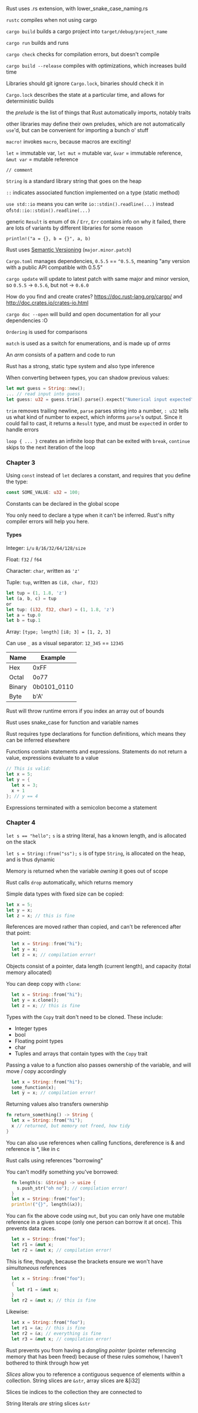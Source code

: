 Rust uses .rs extension, with lower_snake_case_naming.rs

`rustc` compiles when not using cargo

`cargo build` builds a cargo project into `target/debug/project_name`

`cargo run` builds and runs

`cargo check` checks for compilation errors, but doesn't compile

`cargo build --release` compiles with optimizations, which increases build time

Libraries should git ignore `Cargo.lock`, binaries should check it in

`Cargo.lock` describes the state at a particular time, and allows for deterministic builds

the _prelude_ is the list of things that Rust automatically imports, notably traits

other libraries may define their own preludes, which are not automatically `use`'d, but can be convenient for importing a bunch o' stuff

`macro!` invokes `macro`, because macros are exciting!

`let` = immutable var, `let mut` = mutable var, `&var` = immutable reference, `&mut var` = mutable reference

`// comment`

`String` is a standard library string that goes on the heap

`::` indicates associated function implemented on a type (static method)

`use std::io` means you can write `io::stdin().readline(...)` instead of`std::io::stdin().readline(...)`

generic `Result` is enum of `Ok` / `Err`, `Err` contains info on why it failed, there are lots of variants by different libraries for some reason

`println!("a = {}, b = {}", a, b)`

Rust uses [Semantic Versioning](https://semver.org/) (`major.minor.patch`)

`Cargo.toml` manages dependencies, `0.5.5` == `^0.5.5`, meaning "any version with a public API compatible with 0.5.5"

`cargo update` will update to latest patch with same major and minor version, so `0.5.5` -> `0.5.6`, but not -> `0.6.0`

How do you find and create crates? https://doc.rust-lang.org/cargo/ and http://doc.crates.io/crates-io.html

`cargo doc --open` will build and open documentation for all your dependencies :O

`Ordering` is used for comparisons

`match` is used as a switch for enumerations, and is made up of _arms_

An _arm_ consists of a pattern and code to run

Rust has a strong, static type system and also type inference

When converting between types, you can shadow previous values:

```rust
let mut guess = String::new();
... // read input into guess
let guess: u32 = guess.trim().parse().expect("Numerical input expected");
```

`trim` removes trailing newline, `parse` parses string into a number, `: u32` tells us what kind of number to expect, which informs `parse`'s output. Since it could fail to cast, it returns a `Result` type, and must be `expect`ed in order to handle errors

`loop { ... }` creates an infinite loop that can be exited with `break`, `continue` skips to the next iteration of the loop

### Chapter 3

Using `const` instead of `let` declares a constant, and requires that you define the type:

```rust
const SOME_VALUE: u32 = 100;
```

Constants can be declared in the global scope

You only need to declare a type when it can't be inferred. Rust's nifty compiler errors will help you here.

#### Types
Integer: `i/u` `8/16/32/64/128/size`

Float: `f32` / `f64`

Character: `char`, written as `'z'`

Tuple: `tup`, written as `(i8, char, f32)`
```rust
let tup = (1, 1.8, 'z')
let (a, b, c) = tup
or
let tup: (i32, f32, char) = (1, 1.8, 'z')
let a = tup.0
let b = tup.1
```

Array: `[type; length]` `[i8; 3] = [1, 2, 3]`

Can use `_` as a visual separator: `12_345` == `12345`

Name|Example
---|---
Hex | 0xFF
Octal | 0o77
Binary | 0b0101_0110
Byte | b'A'

Rust will throw runtime errors if you index an array out of bounds

Rust uses snake_case for function and variable names

Rust requires type declarations for function definitions, which means they can be inferred elsewhere

Functions contain statements and expressions. Statements do not return a value, expressions evaluate to a value

```rust
// This is valid:
let x = 5;
let y = {
  let x = 3;
  x + 1
}; // y == 4
```

Expressions terminated with a semicolon become a statement

### Chapter 4

`let s == "hello";` `s` is a string literal, has a known length, and is allocated on the stack

`let s = String::from("ss");` `s` is of type `String`, is allocated on the heap, and is thus dynamic

Memory is returned when the variable *owning* it goes out of scope

Rust calls `drop` automatically, which returns memory

Simple data types with fixed size can be copied:
```rust
let x = 5;
let y = x;
let z = x; // this is fine
```

References are moved rather than copied, and can't be referenced after that point:
```rust
  let x = String::from("hi");
  let y = x;
  let z = x; // compilation error!
```

Objects consist of a pointer, data length (current length), and capacity (total memory allocated)

You can deep copy with `clone`:
```rust
  let x = String::from("hi");
  let y = x.clone();
  let z = x; // this is fine
```

Types with the `Copy` trait don't need to be cloned. These include:
- Integer types
- bool
- Floating point types
- char
- Tuples and arrays that contain types with the `Copy` trait

Passing a value to a function also passes ownership of the variable, and will move / copy accordingly
```rust
  let x = String::from("hi");
  some_function(x);
  let y = x; // compilation error!
```

Returning values also transfers ownership
```rust
fn return_something() -> String {
  let x = String::from("hi");
  x // returned, but memory not freed, how tidy
}
```

You can also use references when calling functions, dereference is & and reference is *, like in c

Rust calls using references "borrowing"

You can't modify something you've borrowed:

```rust
  fn length(s: &String) -> usize {
    s.push_str("oh no"); // compilation error!
  }
  let x = String::from("foo");
  println!("{}", length(&x));
```

You can fix the above code using `mut`, but you can only have one mutable reference in a given scope (only one person can borrow it at once). This prevents data races.

```rust
  let x = String::from("foo");
  let r1 = &mut x;
  let r2 = &mut x; // compilation error!
```

This is fine, though, because the brackets ensure we won't have _simultaneous_ references

```rust
  let x = String::from("foo");
  {
    let r1 = &mut x;
  }
  let r2 = &mut x; // this is fine
```

Likewise:
```rust
  let x = String::from("foo");
  let r1 = &x; // this is fine
  let r2 = &x; // everything is fine
  let r3 = &mut x; // compilation error!
```

Rust prevents you from having a _dangling pointer_ (pointer referencing memory that has been freed) because of these rules somehow, I haven't bothered to think through how yet

_Slices_ allow you to reference a contiguous sequence of elements within a collection. String slices are `&str`, array slices are &[i32]

Slices tie indices to the collection they are connected to

String literals *are* string slices `&str`
